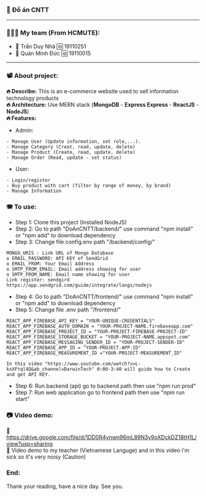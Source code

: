 ### :name_badge: Đồ án CNTT


---

### 🧑‍🤝‍🧑 My team (From HCMUTE):
- 🥇 Trần Duy Nhã 🆔 19110251 
- 🥇 Quản Minh Đức 🆔 19110015

--- 

### 📽️ About project:
<b>:fire: Describe:</b> This is an e-commerce website used to sell information technology products <br>
<b>:fire: Architecture:</b> Use MERN stack (<b>MongoDB</b> - <b>Express Express </b> - <b>ReactJS</b> -  <b>NodeJS</b>) <br>
<b>:fire: Features:</b>
- Admin:
```
- Manage User (Update information, set role,...).
- Manage Category (Creat, read, update, delete)
- Manage Product (Create, read, update, delete)
- Manage Order (Read, update - set status)
```
- User:
```
- Login/register
- Buy product with cart (filter by range of money, by brand)
- Manage Information
```

### 🪗 To use:
- Step 1: Clone this project (Installed NodeJS)
- Step 2: Go to path "DoAnCNTT/backend/" use command "npm install" or "npm add" to download dependency
- Step 3: Change file config.env path "/backend/config/"
```
MONGO_URIS : Link URL of Mongo Database
o EMAIL_PASSWORD: API KEY of SendGrid
o EMAIL_FROM: Your Email Address
o SMTP_FROM_EMAIL: Email address showing for user
o SMTP_FROM_NAME: Email name showing for user
Link register: sendgird https://app.sendgrid.com/guide/integrate/langs/nodejs
```
- Step 4: Go to path "DoAnCNTT/frontend/" use command "npm install" or "npm add" to download dependency
- Step 5: Change file .env path "/frontend/"
```
REACT_APP_FIREBASE_API_KEY = "YOUR-UNIQUE-CREDENTIALS"
REACT_APP_FIREBASE_AUTH_DOMAIN = "YOUR-PROJECT-NAME.firebaseapp.com"
REACT_APP_FIREBASE_PROJECT_ID = "YOUR-PROJECT-FIREBASE-PROJECT-ID"
REACT_APP_FIREBASE_STORAGE_BUCKET = "YOUR-PROJECT-NAME.appspot.com"
REACT_APP_FIREBASE_MESSAGING_SENDER_ID = "YOUR-PROJECT-SENDER-ID"
REACT_APP_FIREBASE_APP_ID = "YOUR-PROJECT-APP-ID"
REACT_APP_FIREBASE_MEASUREMENT_ID ="YOUR-PROJECT-MEASUREMENT_ID"

In this video "https://www.youtube.com/watch?v=L-kxXFtql4Q&ab_channel=DarwinTech" 0:00-3:40 will guide how to Create and get API KEY.
```
- Step 6: Run backend (api) go to backend path then use "npm run prod"
- Step 7: Run web application go to frontend path then use "npm run start"
### 📷 Video demo:
 🔗 https://drive.google.com/file/d/1DD0R4ynwn96mL89N3y9oXDckDZ18tH1L/view?usp=sharing <br>
 📓 Video demo to my teacher (Vietnamese Languge) and in this video i'm sick so it's very noisy (Caution)
 
 ### End:
 Thank your reading, have a nice day. See you.

